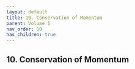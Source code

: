 ```yaml
---
layout: default
title: 10. Conservation of Momentum
parent: Volume 1
nav_order: 10
has_children: true
---
```

## 10. Conservation of Momentum

